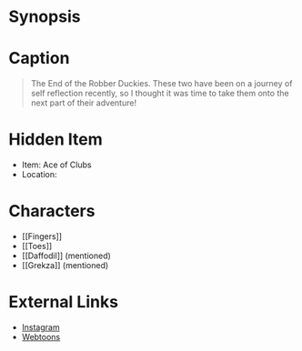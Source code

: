 # Synopsis


# Caption
> The End of the Robber Duckies.
> These two have been on a journey of self reflection recently, so I thought it was time to take them onto the next part of their adventure!

# Hidden Item
* Item: Ace of Clubs
* Location: <strike></strike>

# Characters
* [[Fingers]]
* [[Toes]]
* [[Daffodil]] (mentioned)
* [[Grekza]] (mentioned)

# External Links
* [Instagram](https://www.instagram.com/p/CjoL90DMq8V/?igshid=YmMyMTA2M2Y=)
* [Webtoons](https://www.webtoons.com/en/challenge/twistwood-tales/119-the-end-of-the-robber-duckies/viewer?title_no=344740&episode_no=129)
